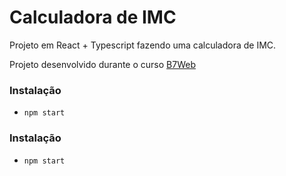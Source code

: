 # Calculadora de IMC

Projeto em React + Typescript
fazendo uma calculadora de IMC.

Projeto desenvolvido durante o curso 
[B7Web](http://b7web.com.br)

### Instalação
- `npm start`

### Instalação
- `npm start`
